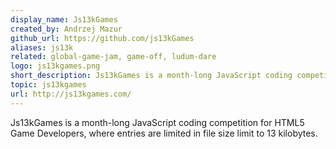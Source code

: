 ```yaml
---
display_name: Js13kGames
created_by: Andrzej Mazur
github_url: https://github.com/js13kGames
aliases: js13k
related: global-game-jam, game-off, ludum-dare
logo: js13kgames.png
short_description: Js13kGames is a month-long JavaScript coding competition, where entries are limited in file size limit to 13 kilobytes.
topic: js13kgames
url: http://js13kgames.com/
---
```

Js13kGames is a month-long JavaScript coding competition for HTML5 Game Developers, where entries are limited in file size limit to 13 kilobytes.
